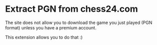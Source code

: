 # Extract PGN from chess24.com

The site does not allow you to download the game you just played (PGN format) unless you have a premium account.

This extension allows you to do that :)